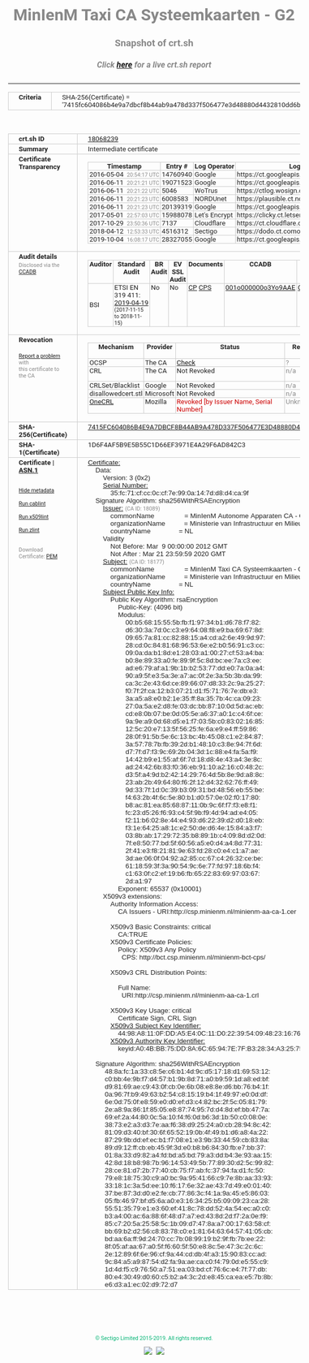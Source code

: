 # MinIenM Taxi CA Systeemkaarten - G2
### Snapshot of crt.sh
##### Click [here](https://crt.sh/?q=7415FC604086B4E9A7DBCF8B44AB9A478D337F506477E3D48880D4432810DD6B) for a live crt.sh report

---
<!DOCTYPE HTML PUBLIC "-//W3C//DTD HTML 4.0 Transitional//EN">
<HTML>
<HEAD>
  <META http-equiv="Content-Type" content="text/html; charset=UTF-8">
  <TITLE>crt.sh | 7415fc604086b4e9a7dbcf8b44ab9a478d337f506477e3d48880d4432810dd6b</TITLE>
  <META name="description" content="Free CT Log Certificate Search Tool from Sectigo (formerly Comodo CA)">
  <META name="keywords" content="crt.sh, CT, Certificate Transparency, Certificate Search, SSL Certificate, Sectigo, Comodo CA">
  <LINK href="//fonts.googleapis.com/css?family=Roboto+Mono|Roboto:400,400i,700,700i" rel="stylesheet">
  <STYLE type="text/css">
    a {
      white-space: nowrap;
    }
    body {
      color: #888888;
      font: 12pt Roboto, sans-serif;
      padding-top: 10px;
      text-align: center
    }
    form {
      margin: 0px
    }
    span {
      border-radius: 10px
    }
    span.heading {
      color: #888888;
      font: 12pt Roboto, sans-serif
    }
    span.title {
      background-color: #00B373;
      color: #FFFFFF;
      font: bold 18pt Roboto, sans-serif;
      padding: 0px 5px
    }
    span.text {
      color: #888888;
      font: 10pt Roboto, sans-serif
    }
    span.whiteongrey {
      background-color: #D9D9D6;
      color: #FFFFFF;
      font: bold 18pt Roboto, sans-serif;
      padding: 0px 5px
    }
    table {
      border-collapse: collapse;
      color: #222222;
      font: 10pt Roboto, sans-serif;
      margin-left: auto;
      margin-right: auto
    }
    table.options {
      border: none;
      margin-left: 10px
    }
    td, th {
      border: 1px solid #CCCCCC;
      padding: 0px 2px;
      text-align: left;
      vertical-align: top
    }
    td.outer, th.outer {
      border: 1px solid #CCCCCC;
      padding: 2px 20px;
      text-align: left
    }
    th.heading {
      color: #888888;
      font: bold italic 12pt Roboto, sans-serif;
      padding: 20px 0px 0px;
      text-align: center
    }
    th.options, td.options {
      border: none;
      vertical-align: middle
    }
    td.text {
      font: 10pt "Roboto Mono", sans-serif;
      padding: 2px 20px
    }
    td.heading {
      border: none;
      color: #888888;
      font: 12pt Roboto, sans-serif;
      padding-top: 20px;
      text-align: center
    }
    table.lint td, th {
      text-align: center
    }
    .button {
      background-color: #00B373;
      border-radius: 10px;
      color: #FFFFFF;
      font: bold 13pt Roboto, sans-serif
    }
    .copyright {
      font: 8pt Roboto, sans-serif;
      color: #00B373
    }
    .input {
      border: 1px solid #888888;
      font-weight: bold;
      text-align: center
    }
    .small {
      font: 8pt Roboto, sans-serif;
      color: #888888
    }
    .error {
      background-color: #FFDFDF;
      color: #CC0000;
      font-weight: bold
    }
    .fatal {
      background-color: #0000AA;
      color: #FFFFFF;
      font-weight: bold
    }
    .notice {
      background-color: #FFFFDF;
      color: #606000
    }
    .warning {
      background-color: #FFEFDF;
      color: #DF6000
    }
  </STYLE>
</HEAD>
<BODY>

<TABLE>
  <TR>
    <TH class="outer">Criteria</TH>
    <TD class="outer">SHA-256(Certificate) = '7415fc604086b4e9a7dbcf8b44ab9a478d337f506477e3d48880d4432810dd6b'</TD>
  </TR>
</TABLE>
<BR>
<TABLE>
  <TR>
    <TH class="outer">crt.sh ID</TH>
    <TD class="outer"><A href="?id=18068239">18068239</A></TD>
  </TR>
  <TR>
    <TH class="outer">Summary</TH>
    <TD class="outer">Intermediate certificate</TD>
  </TR>
  <TR>
    <TH class="outer">Certificate<BR>Transparency</TH>
    <TD class="outer">
<TABLE class="options" style="margin-left:0px">
  <TR>
    <TH>Timestamp</TH>
    <TH>Entry #</TH>
    <TH>Log Operator</TH>
    <TH>Log URL</TH>
  </TR>
  <TR>
    <TD>2016-05-04&nbsp; <FONT class="small">20:54:17 UTC</FONT></TD>
    <TD>14760940</TD>
    <TD>Google</TD>
    <TD>https://ct.googleapis.com/rocketeer</TD>
  </TR>
  <TR>
    <TD>2016-06-11&nbsp; <FONT class="small">20:21:21 UTC</FONT></TD>
    <TD>19071523</TD>
    <TD>Google</TD>
    <TD>https://ct.googleapis.com/aviator</TD>
  </TR>
  <TR>
    <TD>2016-06-11&nbsp; <FONT class="small">20:21:22 UTC</FONT></TD>
    <TD>5046</TD>
    <TD>WoTrus</TD>
    <TD>https://ctlog.wosign.com</TD>
  </TR>
  <TR>
    <TD>2016-06-11&nbsp; <FONT class="small">20:21:23 UTC</FONT></TD>
    <TD>6008583</TD>
    <TD>NORDUnet</TD>
    <TD>https://plausible.ct.nordu.net</TD>
  </TR>
  <TR>
    <TD>2016-06-11&nbsp; <FONT class="small">20:21:23 UTC</FONT></TD>
    <TD>20139319</TD>
    <TD>Google</TD>
    <TD>https://ct.googleapis.com/pilot</TD>
  </TR>
  <TR>
    <TD>2017-05-01&nbsp; <FONT class="small">22:57:03 UTC</FONT></TD>
    <TD>15988078</TD>
    <TD>Let's Encrypt</TD>
    <TD>https://clicky.ct.letsencrypt.org</TD>
  </TR>
  <TR>
    <TD>2017-10-29&nbsp; <FONT class="small">23:50:36 UTC</FONT></TD>
    <TD>7137</TD>
    <TD>Cloudflare</TD>
    <TD>https://ct.cloudflare.com/logs/nimbus2020</TD>
  </TR>
  <TR>
    <TD>2018-04-12&nbsp; <FONT class="small">12:53:33 UTC</FONT></TD>
    <TD>4516312</TD>
    <TD>Sectigo</TD>
    <TD>https://dodo.ct.comodo.com</TD>
  </TR>
  <TR>
    <TD>2019-10-04&nbsp; <FONT class="small">16:08:17 UTC</FONT></TD>
    <TD>28327055</TD>
    <TD>Google</TD>
    <TD>https://ct.googleapis.com/logs/argon2020</TD>
  </TR>
</TABLE>
    </TD>
  </TR>
  <TR>
    <TH class="outer">Audit details<BR>
      <DIV class="small" style="padding-top:3px">Disclosed via the
        <A href="//ccadb-public.secure.force.com/mozilla/PublicAllIntermediateCerts" target="_blank">CCADB</A></DIV>
    </TH>
    <TD class="outer">
<TABLE class="options" style="margin-left:0px">
  <TR>
    <TH>Auditor</TH>
    <TH>Standard Audit</TH>
    <TH>BR Audit</TH>
    <TH>EV SSL Audit</TH>
    <TH>Documents</TH>
    <TH>CCADB</TH>
    <TH>Root Owner / Certificate</TH>
  </TR>
  <TR>
    <TD style="vertical-align:middle">BSI</TD>
    <TD>ETSI EN 319 411:
      <A href="https://bugzilla.mozilla.org/attachment.cgi?id=9060524" target="_blank">2019-04-19</A>
      <BR><FONT style="font-size:8pt">(2017-11-15 to 2018-11-15)</FONT></TD>
    <TD>No    <TD>No    <TD>
      <A href="https://www.logius.nl/languages/english/pkioverheid/" target="blank">CP</A>
      <A href="http://bct.csp.minienm.nl/minienm-bct-cps/minienm-bct-cps.pdf" target="blank">CPS</A>
    </TD>
    <TD><A href="//ccadb.force.com/001o000000o3Yo9AAE" target="_blank">001o000000o3Yo9AAE</A></TD>
    <TD><A href="/?id=1482">Government of The Netherlands, PKIoverheid (Logius)</A></TD>
  </TR>
</TABLE>
    </TD>
  </TR>
  <TR>
    <TH class="outer">Revocation<BR><BR>
      <DIV class="small" style="padding-top:3px"><A href="?id=18068239&opt=problemreporting">Report a problem</A> with<BR>this certificate to the CA</DIV></TH>
    <TD class="outer">
      <TABLE class="options" style="margin-left:0px">
        <TR>
          <TH>Mechanism</TH>
          <TH>Provider</TH>
          <TH>Status</TH>
          <TH>Revocation Date</TH>
          <TH>Last Observed in CRL</TH>
          <TH>Last Checked <SPAN style="color:#CC0000;vertical-align:middle;font-size:70%;font-weight:normal">(Error)</SPAN></TH>
        </TR>
        <TR>
          <TD>OCSP</TD>
          <TD>The CA</TD>
          <TD><A href="?id=18068239&opt=ocsp">Check</A></TD>
          <TD><SPAN style="color:#888888">?</SPAN></TD>
          <TD><SPAN style="color:#888888">n/a</SPAN></TD>
          <TD><SPAN style="color:#888888">?</SPAN></TD>
        </TR>
        <TR>
          <TD>CRL</TD>
          <TD>The CA</TD>
          <TD>Not Revoked</TD><TD><SPAN style="color:#888888">n/a</SPAN></TD><TD><SPAN style="color:#888888">n/a</SPAN></TD><TD>2019-12-04&nbsp; <FONT class="small">16:44:22 UTC</FONT></TD>
        </TR>
        <TR>
          <TD>CRLSet/Blacklist</TD>
          <TD>Google</TD>
          <TD>Not Revoked</TD>
          <TD><SPAN style="color:#888888">n/a</SPAN></TD>
          <TD><SPAN style="color:#888888">n/a</SPAN></TD>
          <TD><SPAN style="color:#888888">n/a</SPAN></TD>
        </TR>
        <TR>
          <TD>disallowedcert.stl</TD>
          <TD>Microsoft</TD>
          <TD>Not Revoked</TD>
          <TD><SPAN style="color:#888888">n/a</SPAN></TD>
          <TD><SPAN style="color:#888888">n/a</SPAN></TD>
          <TD><SPAN style="color:#888888">n/a</SPAN></TD>
        </TR>
        <TR>
          <TD><A href="/mozilla-onecrl" target="_blank">OneCRL</A></TD>
          <TD>Mozilla</TD>
          <TD><SPAN style="color:#CC0000">Revoked [by Issuer Name, Serial Number]</SPAN></TD><TD><SPAN style="color:#888888">Unknown</SPAN></TD>
          <TD><SPAN style="color:#888888">n/a</SPAN></TD>
          <TD><SPAN style="color:#888888">n/a</SPAN></TD>
        </TR>
      </TABLE>
    </TD>
  </TR>
  <TR>
    <TH class="outer">SHA-256(Certificate)</TH>
    <TD class="outer"><A href="//censys.io/certificates/7415fc604086b4e9a7dbcf8b44ab9a478d337f506477e3d48880d4432810dd6b">7415FC604086B4E9A7DBCF8B44AB9A478D337F506477E3D48880D4432810DD6B</A></TD>
  </TR>
  <TR>
    <TH class="outer">SHA-1(Certificate)</TH>
    <TD class="outer">1D6F4AF5B9E5B55C1D66EF3971E4A29F6AD842C3</TD>
  </TR>
  <TR>
    <TH class="outer">Certificate | <A href="?asn1=18068239">ASN.1</A>
      <SPAN class="small"><BR>
      <BR><BR><A href="?id=18068239&opt=nometadata">Hide metadata</A>
      <BR><BR><A href="?id=18068239&opt=cablint">Run cablint</A>
      <BR><BR><A href="?id=18068239&opt=x509lint">Run x509lint</A>
      <BR><BR><A href="?id=18068239&opt=zlint">Run zlint</A>
      <BR><BR><BR>Download Certificate: <A href="?d=18068239">PEM</A>
      </SPAN>
    </TH>
    <TD class="text"><A href="?d=18068239">Certificate:</A><BR>&nbsp;&nbsp;&nbsp;&nbsp;Data:<BR>&nbsp;&nbsp;&nbsp;&nbsp;&nbsp;&nbsp;&nbsp;&nbsp;Version:&nbsp;3&nbsp;(0x2)<BR>&nbsp;&nbsp;&nbsp;&nbsp;&nbsp;&nbsp;&nbsp;&nbsp;<A href="?serial=35fc71cfcc0ccf7e990a147dd8d4ca9f">Serial&nbsp;Number:</A><BR>&nbsp;&nbsp;&nbsp;&nbsp;&nbsp;&nbsp;&nbsp;&nbsp;&nbsp;&nbsp;&nbsp;&nbsp;35:fc:71:cf:cc:0c:cf:7e:99:0a:14:7d:d8:d4:ca:9f<BR>&nbsp;&nbsp;&nbsp;&nbsp;Signature&nbsp;Algorithm:&nbsp;sha256WithRSAEncryption<BR>&nbsp;&nbsp;&nbsp;&nbsp;&nbsp;&nbsp;&nbsp;&nbsp;<A href="?caid=18089">Issuer:</A> <SPAN class="small">(CA ID: 18089)</SPAN><BR>&nbsp;&nbsp;&nbsp;&nbsp;&nbsp;&nbsp;&nbsp;&nbsp;&nbsp;&nbsp;&nbsp;&nbsp;commonName&nbsp;&nbsp;&nbsp;&nbsp;&nbsp;&nbsp;&nbsp;&nbsp;&nbsp;&nbsp;&nbsp;&nbsp;&nbsp;&nbsp;&nbsp;&nbsp;=&nbsp;MinIenM&nbsp;Autonome&nbsp;Apparaten&nbsp;CA&nbsp;-&nbsp;G2<BR>&nbsp;&nbsp;&nbsp;&nbsp;&nbsp;&nbsp;&nbsp;&nbsp;&nbsp;&nbsp;&nbsp;&nbsp;organizationName&nbsp;&nbsp;&nbsp;&nbsp;&nbsp;&nbsp;&nbsp;&nbsp;&nbsp;&nbsp;=&nbsp;Ministerie&nbsp;van&nbsp;Infrastructuur&nbsp;en&nbsp;Milieu<BR>&nbsp;&nbsp;&nbsp;&nbsp;&nbsp;&nbsp;&nbsp;&nbsp;&nbsp;&nbsp;&nbsp;&nbsp;countryName&nbsp;&nbsp;&nbsp;&nbsp;&nbsp;&nbsp;&nbsp;&nbsp;&nbsp;&nbsp;&nbsp;&nbsp;&nbsp;&nbsp;&nbsp;=&nbsp;NL<BR>&nbsp;&nbsp;&nbsp;&nbsp;&nbsp;&nbsp;&nbsp;&nbsp;Validity<BR>&nbsp;&nbsp;&nbsp;&nbsp;&nbsp;&nbsp;&nbsp;&nbsp;&nbsp;&nbsp;&nbsp;&nbsp;Not&nbsp;Before:&nbsp;Mar&nbsp;&nbsp;9&nbsp;00:00:00&nbsp;2012&nbsp;GMT<BR>&nbsp;&nbsp;&nbsp;&nbsp;&nbsp;&nbsp;&nbsp;&nbsp;&nbsp;&nbsp;&nbsp;&nbsp;Not&nbsp;After&nbsp;:&nbsp;Mar&nbsp;21&nbsp;23:59:59&nbsp;2020&nbsp;GMT<BR>&nbsp;&nbsp;&nbsp;&nbsp;&nbsp;&nbsp;&nbsp;&nbsp;<A href="?caid=18177">Subject:</A> <SPAN class="small">(CA ID: 18177)</SPAN><BR>&nbsp;&nbsp;&nbsp;&nbsp;&nbsp;&nbsp;&nbsp;&nbsp;&nbsp;&nbsp;&nbsp;&nbsp;commonName&nbsp;&nbsp;&nbsp;&nbsp;&nbsp;&nbsp;&nbsp;&nbsp;&nbsp;&nbsp;&nbsp;&nbsp;&nbsp;&nbsp;&nbsp;&nbsp;=&nbsp;MinIenM&nbsp;Taxi&nbsp;CA&nbsp;Systeemkaarten&nbsp;-&nbsp;G2<BR>&nbsp;&nbsp;&nbsp;&nbsp;&nbsp;&nbsp;&nbsp;&nbsp;&nbsp;&nbsp;&nbsp;&nbsp;organizationName&nbsp;&nbsp;&nbsp;&nbsp;&nbsp;&nbsp;&nbsp;&nbsp;&nbsp;&nbsp;=&nbsp;Ministerie&nbsp;van&nbsp;Infrastructuur&nbsp;en&nbsp;Milieu<BR>&nbsp;&nbsp;&nbsp;&nbsp;&nbsp;&nbsp;&nbsp;&nbsp;&nbsp;&nbsp;&nbsp;&nbsp;countryName&nbsp;&nbsp;&nbsp;&nbsp;&nbsp;&nbsp;&nbsp;&nbsp;&nbsp;&nbsp;&nbsp;&nbsp;&nbsp;&nbsp;&nbsp;=&nbsp;NL<BR>&nbsp;&nbsp;&nbsp;&nbsp;&nbsp;&nbsp;&nbsp;&nbsp;<A href="?spkisha256=9dd002a9f1d92917ab59471a1248cbbe2ead17abf4dc95f63db02afc0aa52b90">Subject&nbsp;Public&nbsp;Key&nbsp;Info:</A><BR>&nbsp;&nbsp;&nbsp;&nbsp;&nbsp;&nbsp;&nbsp;&nbsp;&nbsp;&nbsp;&nbsp;&nbsp;Public&nbsp;Key&nbsp;Algorithm:&nbsp;rsaEncryption<BR>&nbsp;&nbsp;&nbsp;&nbsp;&nbsp;&nbsp;&nbsp;&nbsp;&nbsp;&nbsp;&nbsp;&nbsp;&nbsp;&nbsp;&nbsp;&nbsp;Public-Key:&nbsp;(4096&nbsp;bit)<BR>&nbsp;&nbsp;&nbsp;&nbsp;&nbsp;&nbsp;&nbsp;&nbsp;&nbsp;&nbsp;&nbsp;&nbsp;&nbsp;&nbsp;&nbsp;&nbsp;Modulus:<BR>&nbsp;&nbsp;&nbsp;&nbsp;&nbsp;&nbsp;&nbsp;&nbsp;&nbsp;&nbsp;&nbsp;&nbsp;&nbsp;&nbsp;&nbsp;&nbsp;&nbsp;&nbsp;&nbsp;&nbsp;00:b5:68:15:55:5b:fb:f1:97:34:b1:d6:78:f7:82:<BR>&nbsp;&nbsp;&nbsp;&nbsp;&nbsp;&nbsp;&nbsp;&nbsp;&nbsp;&nbsp;&nbsp;&nbsp;&nbsp;&nbsp;&nbsp;&nbsp;&nbsp;&nbsp;&nbsp;&nbsp;d6:30:3a:7d:0c:c3:e9:64:08:f8:e9:ba:69:67:8d:<BR>&nbsp;&nbsp;&nbsp;&nbsp;&nbsp;&nbsp;&nbsp;&nbsp;&nbsp;&nbsp;&nbsp;&nbsp;&nbsp;&nbsp;&nbsp;&nbsp;&nbsp;&nbsp;&nbsp;&nbsp;09:65:7a:81:cc:82:88:15:a4:cd:a2:6e:49:9d:97:<BR>&nbsp;&nbsp;&nbsp;&nbsp;&nbsp;&nbsp;&nbsp;&nbsp;&nbsp;&nbsp;&nbsp;&nbsp;&nbsp;&nbsp;&nbsp;&nbsp;&nbsp;&nbsp;&nbsp;&nbsp;28:cd:0c:84:81:68:96:53:6e:e2:b0:56:91:c3:cc:<BR>&nbsp;&nbsp;&nbsp;&nbsp;&nbsp;&nbsp;&nbsp;&nbsp;&nbsp;&nbsp;&nbsp;&nbsp;&nbsp;&nbsp;&nbsp;&nbsp;&nbsp;&nbsp;&nbsp;&nbsp;09:0a:da:b1:8d:e1:28:03:a1:00:27:cf:53:a4:ba:<BR>&nbsp;&nbsp;&nbsp;&nbsp;&nbsp;&nbsp;&nbsp;&nbsp;&nbsp;&nbsp;&nbsp;&nbsp;&nbsp;&nbsp;&nbsp;&nbsp;&nbsp;&nbsp;&nbsp;&nbsp;b0:8e:89:33:a0:fe:89:9f:5c:8d:bc:ee:7a:c3:ee:<BR>&nbsp;&nbsp;&nbsp;&nbsp;&nbsp;&nbsp;&nbsp;&nbsp;&nbsp;&nbsp;&nbsp;&nbsp;&nbsp;&nbsp;&nbsp;&nbsp;&nbsp;&nbsp;&nbsp;&nbsp;ad:e6:79:af:a1:9b:1b:b2:53:77:dd:e0:7a:0a:a4:<BR>&nbsp;&nbsp;&nbsp;&nbsp;&nbsp;&nbsp;&nbsp;&nbsp;&nbsp;&nbsp;&nbsp;&nbsp;&nbsp;&nbsp;&nbsp;&nbsp;&nbsp;&nbsp;&nbsp;&nbsp;90:a9:5f:e3:5a:3e:a7:ac:0f:2e:3a:5b:3b:da:99:<BR>&nbsp;&nbsp;&nbsp;&nbsp;&nbsp;&nbsp;&nbsp;&nbsp;&nbsp;&nbsp;&nbsp;&nbsp;&nbsp;&nbsp;&nbsp;&nbsp;&nbsp;&nbsp;&nbsp;&nbsp;ca:3c:2e:43:6d:ce:89:66:07:d8:33:2c:9a:25:27:<BR>&nbsp;&nbsp;&nbsp;&nbsp;&nbsp;&nbsp;&nbsp;&nbsp;&nbsp;&nbsp;&nbsp;&nbsp;&nbsp;&nbsp;&nbsp;&nbsp;&nbsp;&nbsp;&nbsp;&nbsp;f0:7f:2f:ca:12:b3:07:21:d1:f5:71:76:7e:db:e3:<BR>&nbsp;&nbsp;&nbsp;&nbsp;&nbsp;&nbsp;&nbsp;&nbsp;&nbsp;&nbsp;&nbsp;&nbsp;&nbsp;&nbsp;&nbsp;&nbsp;&nbsp;&nbsp;&nbsp;&nbsp;3a:a5:a8:e0:b2:1e:35:ff:8a:35:7b:4c:ca:09:23:<BR>&nbsp;&nbsp;&nbsp;&nbsp;&nbsp;&nbsp;&nbsp;&nbsp;&nbsp;&nbsp;&nbsp;&nbsp;&nbsp;&nbsp;&nbsp;&nbsp;&nbsp;&nbsp;&nbsp;&nbsp;27:0a:5a:e2:d8:fe:03:dc:bb:87:10:0d:5d:ac:eb:<BR>&nbsp;&nbsp;&nbsp;&nbsp;&nbsp;&nbsp;&nbsp;&nbsp;&nbsp;&nbsp;&nbsp;&nbsp;&nbsp;&nbsp;&nbsp;&nbsp;&nbsp;&nbsp;&nbsp;&nbsp;cd:e8:0b:07:be:0d:05:5e:a6:37:a0:1c:c4:6f:ce:<BR>&nbsp;&nbsp;&nbsp;&nbsp;&nbsp;&nbsp;&nbsp;&nbsp;&nbsp;&nbsp;&nbsp;&nbsp;&nbsp;&nbsp;&nbsp;&nbsp;&nbsp;&nbsp;&nbsp;&nbsp;9a:9e:a9:0d:68:d5:e1:f7:03:5b:c0:83:02:16:85:<BR>&nbsp;&nbsp;&nbsp;&nbsp;&nbsp;&nbsp;&nbsp;&nbsp;&nbsp;&nbsp;&nbsp;&nbsp;&nbsp;&nbsp;&nbsp;&nbsp;&nbsp;&nbsp;&nbsp;&nbsp;12:5c:20:e7:13:5f:56:25:fe:6a:e9:e4:ff:59:86:<BR>&nbsp;&nbsp;&nbsp;&nbsp;&nbsp;&nbsp;&nbsp;&nbsp;&nbsp;&nbsp;&nbsp;&nbsp;&nbsp;&nbsp;&nbsp;&nbsp;&nbsp;&nbsp;&nbsp;&nbsp;28:0f:91:5b:5e:6c:13:bc:4b:45:08:c1:e2:84:87:<BR>&nbsp;&nbsp;&nbsp;&nbsp;&nbsp;&nbsp;&nbsp;&nbsp;&nbsp;&nbsp;&nbsp;&nbsp;&nbsp;&nbsp;&nbsp;&nbsp;&nbsp;&nbsp;&nbsp;&nbsp;3a:57:78:7b:fb:39:2d:b1:48:10:c3:8e:94:7f:6d:<BR>&nbsp;&nbsp;&nbsp;&nbsp;&nbsp;&nbsp;&nbsp;&nbsp;&nbsp;&nbsp;&nbsp;&nbsp;&nbsp;&nbsp;&nbsp;&nbsp;&nbsp;&nbsp;&nbsp;&nbsp;d7:7f:d7:f3:9c:69:2b:04:3d:1c:88:e4:fa:5a:f9:<BR>&nbsp;&nbsp;&nbsp;&nbsp;&nbsp;&nbsp;&nbsp;&nbsp;&nbsp;&nbsp;&nbsp;&nbsp;&nbsp;&nbsp;&nbsp;&nbsp;&nbsp;&nbsp;&nbsp;&nbsp;14:42:b9:e1:55:af:6f:7d:18:d8:4e:43:a4:3e:8c:<BR>&nbsp;&nbsp;&nbsp;&nbsp;&nbsp;&nbsp;&nbsp;&nbsp;&nbsp;&nbsp;&nbsp;&nbsp;&nbsp;&nbsp;&nbsp;&nbsp;&nbsp;&nbsp;&nbsp;&nbsp;ad:24:42:6b:83:f0:36:eb:91:10:a2:16:c0:48:2c:<BR>&nbsp;&nbsp;&nbsp;&nbsp;&nbsp;&nbsp;&nbsp;&nbsp;&nbsp;&nbsp;&nbsp;&nbsp;&nbsp;&nbsp;&nbsp;&nbsp;&nbsp;&nbsp;&nbsp;&nbsp;d3:5f:a4:9d:b2:42:14:29:76:4d:5b:8e:9d:a8:8c:<BR>&nbsp;&nbsp;&nbsp;&nbsp;&nbsp;&nbsp;&nbsp;&nbsp;&nbsp;&nbsp;&nbsp;&nbsp;&nbsp;&nbsp;&nbsp;&nbsp;&nbsp;&nbsp;&nbsp;&nbsp;23:ab:2b:49:64:80:f6:2f:12:d4:32:62:76:ff:49:<BR>&nbsp;&nbsp;&nbsp;&nbsp;&nbsp;&nbsp;&nbsp;&nbsp;&nbsp;&nbsp;&nbsp;&nbsp;&nbsp;&nbsp;&nbsp;&nbsp;&nbsp;&nbsp;&nbsp;&nbsp;9d:33:7f:1d:0c:39:b3:09:31:bd:48:56:eb:55:be:<BR>&nbsp;&nbsp;&nbsp;&nbsp;&nbsp;&nbsp;&nbsp;&nbsp;&nbsp;&nbsp;&nbsp;&nbsp;&nbsp;&nbsp;&nbsp;&nbsp;&nbsp;&nbsp;&nbsp;&nbsp;f4:63:2b:4f:6c:5e:80:b1:d0:57:0e:02:f0:17:80:<BR>&nbsp;&nbsp;&nbsp;&nbsp;&nbsp;&nbsp;&nbsp;&nbsp;&nbsp;&nbsp;&nbsp;&nbsp;&nbsp;&nbsp;&nbsp;&nbsp;&nbsp;&nbsp;&nbsp;&nbsp;b8:ac:81:ea:85:68:87:11:0b:9c:6f:f7:f3:e8:f1:<BR>&nbsp;&nbsp;&nbsp;&nbsp;&nbsp;&nbsp;&nbsp;&nbsp;&nbsp;&nbsp;&nbsp;&nbsp;&nbsp;&nbsp;&nbsp;&nbsp;&nbsp;&nbsp;&nbsp;&nbsp;fc:23:d5:26:f6:93:c4:5f:9b:f9:4d:94:ad:e4:05:<BR>&nbsp;&nbsp;&nbsp;&nbsp;&nbsp;&nbsp;&nbsp;&nbsp;&nbsp;&nbsp;&nbsp;&nbsp;&nbsp;&nbsp;&nbsp;&nbsp;&nbsp;&nbsp;&nbsp;&nbsp;f2:11:b6:02:8e:44:e4:93:d6:22:39:d2:d0:18:eb:<BR>&nbsp;&nbsp;&nbsp;&nbsp;&nbsp;&nbsp;&nbsp;&nbsp;&nbsp;&nbsp;&nbsp;&nbsp;&nbsp;&nbsp;&nbsp;&nbsp;&nbsp;&nbsp;&nbsp;&nbsp;f3:1e:64:25:a8:1c:e2:50:de:d6:4e:15:84:a3:f7:<BR>&nbsp;&nbsp;&nbsp;&nbsp;&nbsp;&nbsp;&nbsp;&nbsp;&nbsp;&nbsp;&nbsp;&nbsp;&nbsp;&nbsp;&nbsp;&nbsp;&nbsp;&nbsp;&nbsp;&nbsp;03:8b:ab:17:29:72:35:b8:89:1b:c4:09:8d:d2:0d:<BR>&nbsp;&nbsp;&nbsp;&nbsp;&nbsp;&nbsp;&nbsp;&nbsp;&nbsp;&nbsp;&nbsp;&nbsp;&nbsp;&nbsp;&nbsp;&nbsp;&nbsp;&nbsp;&nbsp;&nbsp;7f:e8:50:77:bd:5f:60:56:a5:e0:d4:a4:8d:77:31:<BR>&nbsp;&nbsp;&nbsp;&nbsp;&nbsp;&nbsp;&nbsp;&nbsp;&nbsp;&nbsp;&nbsp;&nbsp;&nbsp;&nbsp;&nbsp;&nbsp;&nbsp;&nbsp;&nbsp;&nbsp;2f:41:e3:f8:21:81:9e:63:fd:28:c0:e4:c1:a7:ae:<BR>&nbsp;&nbsp;&nbsp;&nbsp;&nbsp;&nbsp;&nbsp;&nbsp;&nbsp;&nbsp;&nbsp;&nbsp;&nbsp;&nbsp;&nbsp;&nbsp;&nbsp;&nbsp;&nbsp;&nbsp;3d:ae:06:0f:04:92:a2:85:cc:67:c4:26:32:ce:be:<BR>&nbsp;&nbsp;&nbsp;&nbsp;&nbsp;&nbsp;&nbsp;&nbsp;&nbsp;&nbsp;&nbsp;&nbsp;&nbsp;&nbsp;&nbsp;&nbsp;&nbsp;&nbsp;&nbsp;&nbsp;61:18:59:3f:3a:90:54:9c:6e:77:fd:97:18:6b:f4:<BR>&nbsp;&nbsp;&nbsp;&nbsp;&nbsp;&nbsp;&nbsp;&nbsp;&nbsp;&nbsp;&nbsp;&nbsp;&nbsp;&nbsp;&nbsp;&nbsp;&nbsp;&nbsp;&nbsp;&nbsp;c1:63:0f:c2:ef:19:b6:fb:65:22:83:69:97:03:67:<BR>&nbsp;&nbsp;&nbsp;&nbsp;&nbsp;&nbsp;&nbsp;&nbsp;&nbsp;&nbsp;&nbsp;&nbsp;&nbsp;&nbsp;&nbsp;&nbsp;&nbsp;&nbsp;&nbsp;&nbsp;2d:a1:97<BR>&nbsp;&nbsp;&nbsp;&nbsp;&nbsp;&nbsp;&nbsp;&nbsp;&nbsp;&nbsp;&nbsp;&nbsp;&nbsp;&nbsp;&nbsp;&nbsp;Exponent:&nbsp;65537&nbsp;(0x10001)<BR>&nbsp;&nbsp;&nbsp;&nbsp;&nbsp;&nbsp;&nbsp;&nbsp;X509v3&nbsp;extensions:<BR>&nbsp;&nbsp;&nbsp;&nbsp;&nbsp;&nbsp;&nbsp;&nbsp;&nbsp;&nbsp;&nbsp;&nbsp;Authority&nbsp;Information&nbsp;Access:&nbsp;<BR>&nbsp;&nbsp;&nbsp;&nbsp;&nbsp;&nbsp;&nbsp;&nbsp;&nbsp;&nbsp;&nbsp;&nbsp;&nbsp;&nbsp;&nbsp;&nbsp;CA&nbsp;Issuers&nbsp;-&nbsp;URI:http://csp.minienm.nl/minienm-aa-ca-1.cer<BR><BR>&nbsp;&nbsp;&nbsp;&nbsp;&nbsp;&nbsp;&nbsp;&nbsp;&nbsp;&nbsp;&nbsp;&nbsp;X509v3&nbsp;Basic&nbsp;Constraints:&nbsp;critical<BR>&nbsp;&nbsp;&nbsp;&nbsp;&nbsp;&nbsp;&nbsp;&nbsp;&nbsp;&nbsp;&nbsp;&nbsp;&nbsp;&nbsp;&nbsp;&nbsp;CA:TRUE<BR>&nbsp;&nbsp;&nbsp;&nbsp;&nbsp;&nbsp;&nbsp;&nbsp;&nbsp;&nbsp;&nbsp;&nbsp;X509v3&nbsp;Certificate&nbsp;Policies:&nbsp;<BR>&nbsp;&nbsp;&nbsp;&nbsp;&nbsp;&nbsp;&nbsp;&nbsp;&nbsp;&nbsp;&nbsp;&nbsp;&nbsp;&nbsp;&nbsp;&nbsp;Policy:&nbsp;X509v3&nbsp;Any&nbsp;Policy<BR>&nbsp;&nbsp;&nbsp;&nbsp;&nbsp;&nbsp;&nbsp;&nbsp;&nbsp;&nbsp;&nbsp;&nbsp;&nbsp;&nbsp;&nbsp;&nbsp;&nbsp;&nbsp;CPS:&nbsp;http://bct.csp.minienm.nl/minienm-bct-cps/<BR><BR>&nbsp;&nbsp;&nbsp;&nbsp;&nbsp;&nbsp;&nbsp;&nbsp;&nbsp;&nbsp;&nbsp;&nbsp;X509v3&nbsp;CRL&nbsp;Distribution&nbsp;Points:&nbsp;<BR><BR>&nbsp;&nbsp;&nbsp;&nbsp;&nbsp;&nbsp;&nbsp;&nbsp;&nbsp;&nbsp;&nbsp;&nbsp;&nbsp;&nbsp;&nbsp;&nbsp;Full&nbsp;Name:<BR>&nbsp;&nbsp;&nbsp;&nbsp;&nbsp;&nbsp;&nbsp;&nbsp;&nbsp;&nbsp;&nbsp;&nbsp;&nbsp;&nbsp;&nbsp;&nbsp;&nbsp;&nbsp;URI:http://csp.minienm.nl/minienm-aa-ca-1.crl<BR><BR>&nbsp;&nbsp;&nbsp;&nbsp;&nbsp;&nbsp;&nbsp;&nbsp;&nbsp;&nbsp;&nbsp;&nbsp;X509v3&nbsp;Key&nbsp;Usage:&nbsp;critical<BR>&nbsp;&nbsp;&nbsp;&nbsp;&nbsp;&nbsp;&nbsp;&nbsp;&nbsp;&nbsp;&nbsp;&nbsp;&nbsp;&nbsp;&nbsp;&nbsp;Certificate&nbsp;Sign,&nbsp;CRL&nbsp;Sign<BR>&nbsp;&nbsp;&nbsp;&nbsp;&nbsp;&nbsp;&nbsp;&nbsp;&nbsp;&nbsp;&nbsp;&nbsp;<A href="?ski=4498a8110fdda5e40c11d0223954094823167663">X509v3&nbsp;Subject&nbsp;Key&nbsp;Identifier:</A><BR>&nbsp;&nbsp;&nbsp;&nbsp;&nbsp;&nbsp;&nbsp;&nbsp;&nbsp;&nbsp;&nbsp;&nbsp;&nbsp;&nbsp;&nbsp;&nbsp;44:98:A8:11:0F:DD:A5:E4:0C:11:D0:22:39:54:09:48:23:16:76:63<BR>&nbsp;&nbsp;&nbsp;&nbsp;&nbsp;&nbsp;&nbsp;&nbsp;&nbsp;&nbsp;&nbsp;&nbsp;<A href="?ski=a04bbb75dd8a6c65947e7fb32834a3257569cdc2">X509v3&nbsp;Authority&nbsp;Key&nbsp;Identifier:</A><BR>&nbsp;&nbsp;&nbsp;&nbsp;&nbsp;&nbsp;&nbsp;&nbsp;&nbsp;&nbsp;&nbsp;&nbsp;&nbsp;&nbsp;&nbsp;&nbsp;keyid:A0:4B:BB:75:DD:8A:6C:65:94:7E:7F:B3:28:34:A3:25:75:69:CD:C2<BR><BR>&nbsp;&nbsp;&nbsp;&nbsp;Signature&nbsp;Algorithm:&nbsp;sha256WithRSAEncryption<BR>&nbsp;&nbsp;&nbsp;&nbsp;&nbsp;&nbsp;&nbsp;&nbsp;&nbsp;48:8a:fc:1a:33:c8:5e:c6:b1:4d:9c:d5:17:18:d1:69:53:12:<BR>&nbsp;&nbsp;&nbsp;&nbsp;&nbsp;&nbsp;&nbsp;&nbsp;&nbsp;c0:bb:4e:9b:f7:d4:57:b1:9b:8d:71:a0:b9:59:1d:a8:ed:bf:<BR>&nbsp;&nbsp;&nbsp;&nbsp;&nbsp;&nbsp;&nbsp;&nbsp;&nbsp;d9:81:69:ae:c9:43:0f:cb:0e:6b:08:e8:8e:d6:bb:76:b4:1f:<BR>&nbsp;&nbsp;&nbsp;&nbsp;&nbsp;&nbsp;&nbsp;&nbsp;&nbsp;0a:96:7f:b9:49:63:b2:54:c8:15:19:b4:1f:49:97:e0:0d:df:<BR>&nbsp;&nbsp;&nbsp;&nbsp;&nbsp;&nbsp;&nbsp;&nbsp;&nbsp;6e:0d:75:0f:e8:59:e0:d0:ef:d3:c4:82:bc:2f:5c:05:81:79:<BR>&nbsp;&nbsp;&nbsp;&nbsp;&nbsp;&nbsp;&nbsp;&nbsp;&nbsp;2e:a8:9a:86:1f:85:05:e8:87:74:95:7d:d4:8d:ef:bb:47:7a:<BR>&nbsp;&nbsp;&nbsp;&nbsp;&nbsp;&nbsp;&nbsp;&nbsp;&nbsp;69:ef:2a:44:80:0c:5a:10:f4:f6:0d:b6:3d:1b:50:c0:08:0e:<BR>&nbsp;&nbsp;&nbsp;&nbsp;&nbsp;&nbsp;&nbsp;&nbsp;&nbsp;38:73:e2:a3:d3:7e:aa:f6:38:d9:25:24:a0:cb:28:94:8c:42:<BR>&nbsp;&nbsp;&nbsp;&nbsp;&nbsp;&nbsp;&nbsp;&nbsp;&nbsp;81:09:d3:40:bf:30:6f:65:52:19:0b:4f:49:b1:d6:a8:4a:22:<BR>&nbsp;&nbsp;&nbsp;&nbsp;&nbsp;&nbsp;&nbsp;&nbsp;&nbsp;87:29:9b:dd:ef:ec:b1:f7:08:e1:e3:9b:33:44:59:cb:83:8a:<BR>&nbsp;&nbsp;&nbsp;&nbsp;&nbsp;&nbsp;&nbsp;&nbsp;&nbsp;89:d9:12:ff:cb:eb:45:9f:3d:e0:b8:b6:84:30:fb:e7:bb:37:<BR>&nbsp;&nbsp;&nbsp;&nbsp;&nbsp;&nbsp;&nbsp;&nbsp;&nbsp;01:8a:33:d9:82:a4:fd:bd:a5:bd:79:a3:dd:b4:3e:93:aa:15:<BR>&nbsp;&nbsp;&nbsp;&nbsp;&nbsp;&nbsp;&nbsp;&nbsp;&nbsp;42:8d:18:b8:98:7b:96:14:53:49:5b:77:89:30:d2:5c:99:82:<BR>&nbsp;&nbsp;&nbsp;&nbsp;&nbsp;&nbsp;&nbsp;&nbsp;&nbsp;28:ce:81:d7:2b:77:40:cb:75:f7:ab:fc:37:94:fa:d1:fc:50:<BR>&nbsp;&nbsp;&nbsp;&nbsp;&nbsp;&nbsp;&nbsp;&nbsp;&nbsp;79:e8:18:75:30:c9:a0:bc:9a:95:41:66:c9:7e:8b:aa:33:93:<BR>&nbsp;&nbsp;&nbsp;&nbsp;&nbsp;&nbsp;&nbsp;&nbsp;&nbsp;33:18:1c:3a:5d:ee:10:f6:17:6e:32:ae:43:7d:49:e0:01:40:<BR>&nbsp;&nbsp;&nbsp;&nbsp;&nbsp;&nbsp;&nbsp;&nbsp;&nbsp;37:be:87:3d:d0:e2:fe:cb:77:86:3c:f4:1a:9a:45:e5:86:03:<BR>&nbsp;&nbsp;&nbsp;&nbsp;&nbsp;&nbsp;&nbsp;&nbsp;&nbsp;05:fb:46:97:bf:d5:6a:a0:e3:16:34:25:b5:09:09:23:ca:28:<BR>&nbsp;&nbsp;&nbsp;&nbsp;&nbsp;&nbsp;&nbsp;&nbsp;&nbsp;55:51:35:79:e1:e3:60:ef:41:8c:78:dd:52:4a:54:ec:a0:c0:<BR>&nbsp;&nbsp;&nbsp;&nbsp;&nbsp;&nbsp;&nbsp;&nbsp;&nbsp;b3:a4:00:ac:6a:88:6f:48:d7:a7:ed:43:8d:2d:f7:2a:0e:f9:<BR>&nbsp;&nbsp;&nbsp;&nbsp;&nbsp;&nbsp;&nbsp;&nbsp;&nbsp;85:c7:20:5a:25:58:5c:1b:09:d7:47:8a:a7:00:17:63:58:cf:<BR>&nbsp;&nbsp;&nbsp;&nbsp;&nbsp;&nbsp;&nbsp;&nbsp;&nbsp;bb:69:b2:d2:56:c8:83:78:c0:e1:81:64:63:64:57:41:05:cb:<BR>&nbsp;&nbsp;&nbsp;&nbsp;&nbsp;&nbsp;&nbsp;&nbsp;&nbsp;bd:aa:6a:ff:9d:24:70:cc:7b:08:99:19:b2:9f:fb:7b:ee:22:<BR>&nbsp;&nbsp;&nbsp;&nbsp;&nbsp;&nbsp;&nbsp;&nbsp;&nbsp;8f:05:af:aa:67:a0:5f:f6:60:5f:50:e8:8c:5e:47:3c:2c:6c:<BR>&nbsp;&nbsp;&nbsp;&nbsp;&nbsp;&nbsp;&nbsp;&nbsp;&nbsp;2e:12:89:6f:6e:96:cf:9a:44:cd:db:4f:a3:15:90:83:cc:ad:<BR>&nbsp;&nbsp;&nbsp;&nbsp;&nbsp;&nbsp;&nbsp;&nbsp;&nbsp;9c:84:a5:a9:87:54:d2:fa:9a:ae:ca:c0:f4:79:0d:e5:55:c9:<BR>&nbsp;&nbsp;&nbsp;&nbsp;&nbsp;&nbsp;&nbsp;&nbsp;&nbsp;1d:4d:f5:c9:76:50:a7:51:ea:03:bd:cf:76:6c:e4:7f:77:db:<BR>&nbsp;&nbsp;&nbsp;&nbsp;&nbsp;&nbsp;&nbsp;&nbsp;&nbsp;80:e4:30:49:d0:60:c5:b2:a4:3c:2d:e8:45:ca:ea:e5:7b:8b:<BR>&nbsp;&nbsp;&nbsp;&nbsp;&nbsp;&nbsp;&nbsp;&nbsp;&nbsp;e6:d3:a1:ec:02:d9:72:d7<BR>    </TD>
  </TR>
</TABLE>

  <BR><BR><BR>

  <P class="copyright">&copy; Sectigo Limited 2015-2019. All rights reserved.</P>
  <DIV>
    <A href="https://sectigo.com/"><IMG src="/sectigo_s.png"></A>
    &nbsp;<A href="https://github.com/crtsh"><IMG src="/GitHub-Mark-32px.png"></A>
  </DIV>
</BODY>
</HTML>
